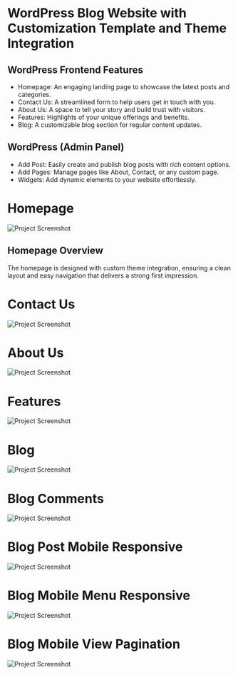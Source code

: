 <h1> WordPress Blog Website with Customization Template and Theme Integration</h1>


<h2>WordPress Frontend Features</h2>
<ul>
  <li>Homepage: An engaging landing page to showcase the latest posts and categories.</li>
  <li>Contact Us: A streamlined form to help users get in touch with you.</li>
  <li>About Us: A space to tell your story and build trust with visitors.</li>
  <li>Features: Highlights of your unique offerings and benefits.</li>
  <li>Blog: A customizable blog section for regular content updates.</li>
</ul>

<h2>WordPress (Admin Panel)</h2>
<ul>
  <li>Add Post: Easily create and publish blog posts with rich content options.</li>
  <li>Add Pages: Manage pages like About, Contact, or any custom page.</li>
  <li>Widgets: Add dynamic elements to your website effortlessly.</li>
</ul>








<h1>Homepage</h1>


![Project Screenshot](screenshots/homepage.png)

<h2>Homepage Overview</h2>
<p>The homepage is designed with custom theme integration, ensuring a clean layout and easy navigation that delivers a strong first impression.</p>



<h1>Contact Us</h1>



![Project Screenshot](screenshots/contactus.png)



<h1>About Us</h1>


![Project Screenshot](screenshots/aboutus.png)


<h1>Features</h1>



![Project Screenshot](screenshots/features.png)

<h1>Blog</h1>



![Project Screenshot](screenshots/blog.png)


<h1>Blog Comments</h1>

![Project Screenshot](screenshots/blog-comments.png)



<h1>Blog Post Mobile Responsive</h1>

![Project Screenshot](screenshots/blog-mobileview.png)


<h1>Blog Mobile Menu Responsive</h1>

![Project Screenshot](screenshots/blog-mobileview-menu.png)


<h1>Blog Mobile View Pagination</h1>

![Project Screenshot](screenshots/blog-mobileview-pagination.png)
